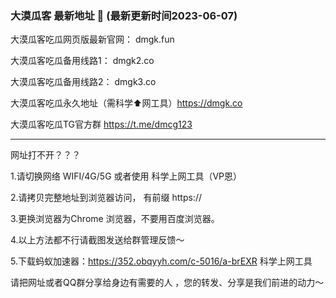 ### 大漠瓜客 最新地址 👋 (最新更新时间2023-06-07)


大漠瓜客吃瓜网页版最新官网： dmgk.fun

大漠瓜客吃瓜备用线路1： dmgk2.co

大漠瓜客吃瓜备用线路2： dmgk3.co

大漠瓜客吃瓜永久地址（需科学⬆️网工具）https://dmgk.co

大漠瓜客吃瓜TG官方群 https://t.me/dmcg123

----------------------------

网址打不开？？？

1.请切换网络 WIFI/4G/5G 或者使用 科学上网工具（VP恩）

2.请拷贝完整地址到浏览器访问， 有前缀 https:// 

3.更换浏览器为Chrome 浏览器，不要用百度浏览器。

4.以上方法都不行请截图发送给群管理反馈～

5.下载蚂蚁加速器：https://352.obqyyh.com/c-5016/a-brEXR  科学上网工具


请把网址或者QQ群分享给身边有需要的人 ，您的转发、分享是我们前进的动力～



<!--
**dmgkfun/dmgkfun** is a ✨ _special_ ✨ repository because its `README.md` (this file) appears on your GitHub profile.

Here are some ideas to get you started:

- 🔭 I’m currently working on ...
- 🌱 I’m currently learning ...
- 👯 I’m looking to collaborate on ...
- 🤔 I’m looking for help with ...
- 💬 Ask me about ...
- 📫 How to reach me: ...
- 😄 Pronouns: ...
- ⚡ Fun fact: ...
-->
